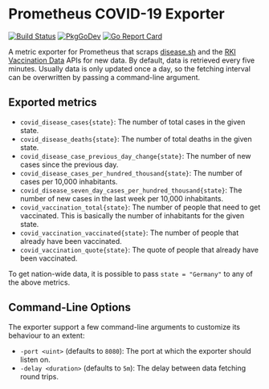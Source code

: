 # Prometheus COVID-19 Exporter

[![Build Status](https://img.shields.io/github/workflow/status/jangraefen/prometheus-covid-exporter/Build?logo=GitHub)](https://github.com/jangraefen/prometheus-covid-exporter/actions?query=workflow:Build)
[![PkgGoDev](https://pkg.go.dev/badge/mod/github.com/jangraefen/prometheus-covid-exporter)](https://pkg.go.dev/mod/github.com/jangraefen/prometheus-covid-exporter)
[![Go Report Card](https://goreportcard.com/badge/github.com/jangraefen/prometheus-covid-exporter)](https://goreportcard.com/report/github.com/jangraefen/prometheus-covid-exporter)

A metric exporter for Prometheus that scraps [disease.sh](https://disease.sh) and
the [RKI Vaccination Data](https://rki-vaccination-data.vercel.app) APIs for new data. By default, data is retrieved
every five minutes. Usually data is only updated once a day, so the fetching interval can be overwritten by passing a
command-line argument.

## Exported metrics

- `covid_disease_cases{state}`: The number of total cases in the given state.
- `covid_disease_deaths{state}`: The number of total deaths in the given state.
- `covid_disease_case_previous_day_change{state}`: The number of new cases since the previous day.
- `covid_disease_cases_per_hundred_thousand{state}`: The number of cases per 10,000 inhabitants.
- `covid_disease_seven_day_cases_per_hundred_thousand{state}`: The number of new cases in the last week per 10,000
  inhabitants.
- `covid_vaccination_total{state}`: The number of people that need to get vaccinated. This is basically the number of
  inhabitants for the given state.
- `covid_vaccination_vaccinated{state}`: The number of people that already have been vaccinated.
- `covid_vaccination_quote{state}`: The quote of people that already have been vaccinated.

To get nation-wide data, it is possible to pass `state = "Germany"` to any of the above metrics.

## Command-Line Options

The exporter support a few command-line arguments to customize its behaviour to an extent:

- `-port <uint>` (defaults to `8080`): The port at which the exporter should listen on.
- `-delay <duration>` (defaults to `5m`): The delay between data fetching round trips.
